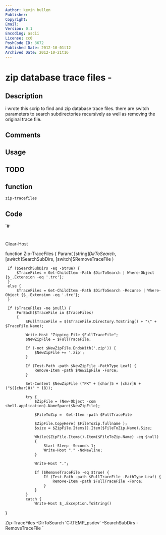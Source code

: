 ```yaml
---
Author: kevin bullen
Publisher: 
Copyright: 
Email: 
Version: 0.1
Encoding: ascii
License: cc0
PoshCode ID: 3672
Published Date: 2012-10-01t12
Archived Date: 2012-10-21t16
---
```


# zip database trace files - 

## Description

i wrote this scrip to find and zip database trace files.  there are switch parameters to search subdirectories recursively as well as removing the original trace file.

## Comments



## Usage



## TODO



## function

`zip-tracefiles`

## Code

`#
 #
 Clear-Host
 
 function Zip-TraceFiles { 
     Param(
           [string]$DirToSearch,
           [switch]$SearchSubDirs,
           [switch]$RemoveTraceFile
           ) 
     
     If ($SearchSubDirs -eq -$true) {
         $TraceFiles = Get-ChildItem -Path $DirToSearch | Where-Object {$_.Extension -eq '.trc'};
     }
     else {
         $TraceFiles = Get-ChildItem -Path $DirToSearch -Recurse | Where-Object {$_.Extension -eq '.trc'};    
     }    
         
     If ($TraceFiles -ne $null) {
         ForEach($TraceFile in $TraceFiles)
         {                
             $FullTraceFile = $($TraceFile.Directory.ToString() + "\" + $TraceFile.Name);
             
             Write-Host "Zipping File $FullTraceFile";
             $NewZipFile = $FullTraceFile;              
 
             If (-not $NewZipFile.EndsWith('.zip')) {
                 $NewZipFile += '.zip';
             } 
 
             If (Test-Path -path $NewZipFile -PathType Leaf) {
                 Remove-Item -path $NewZipFile -Force;
             }
 
             Set-Content $NewZipFile ("PK" + [char]5 + [char]6 + ("$([char]0)" * 18));
 
             try { 
                 $ZipFile = (New-Object -com shell.application).NameSpace($NewZipFile);
          
                 $FileToZip =  Get-Item -path $FullTraceFile
          
                 $ZipFile.CopyHere( $FileToZip.fullname );
                 $size = $ZipFile.Items().Item($FileToZip.Name).Size;
             
                 While($ZipFile.Items().Item($FileToZip.Name) -eq $null)
                 {
                     Start-Sleep -Seconds 1;
                     Write-Host "." -NoNewline;
                 }
             
                 Write-Host ".";
                  
                 If ($RemoveTraceFile -eq $true) {
                     If (Test-Path -path $FullTraceFile -PathType Leaf) {
                         Remove-Item -path $FullTraceFile -Force;
                     }
                 }        
             }
             catch {   
                 Write-Host $_.Exception.ToString()    
 
 }  
 
 
 Zip-TraceFiles -DirToSearch 'C:\TEMP\_psdev' -SearchSubDirs -RemoveTraceFile
`


